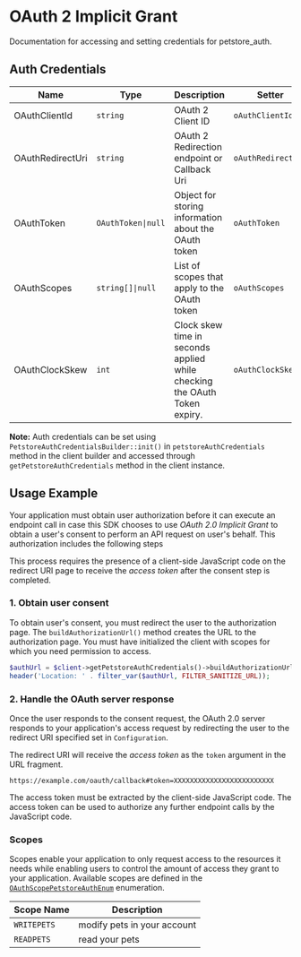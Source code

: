 
# OAuth 2 Implicit Grant



Documentation for accessing and setting credentials for petstore_auth.

## Auth Credentials

| Name | Type | Description | Setter | Getter |
|  --- | --- | --- | --- | --- |
| OAuthClientId | `string` | OAuth 2 Client ID | `oAuthClientId` | `getOAuthClientId()` |
| OAuthRedirectUri | `string` | OAuth 2 Redirection endpoint or Callback Uri | `oAuthRedirectUri` | `getOAuthRedirectUri()` |
| OAuthToken | `OAuthToken\|null` | Object for storing information about the OAuth token | `oAuthToken` | `getOAuthToken()` |
| OAuthScopes | `string[]\|null` | List of scopes that apply to the OAuth token | `oAuthScopes` | `getOAuthScopes()` |
| OAuthClockSkew | `int` | Clock skew time in seconds applied while checking the OAuth Token expiry. | `oAuthClockSkew` | - |



**Note:** Auth credentials can be set using `PetstoreAuthCredentialsBuilder::init()` in `petstoreAuthCredentials` method in the client builder and accessed through `getPetstoreAuthCredentials` method in the client instance.

## Usage Example



Your application must obtain user authorization before it can execute an endpoint call in case this SDK chooses to use *OAuth 2.0 Implicit Grant* to obtain a user's consent to perform an API request on user's behalf. This authorization includes the following steps

This process requires the presence of a client-side JavaScript code on the redirect URI page to receive the *access token* after the consent step is completed.

### 1\. Obtain user consent

To obtain user's consent, you must redirect the user to the authorization page. The `buildAuthorizationUrl()` method creates the URL to the authorization page. You must have initialized the client with scopes for which you need permission to access.

```php
$authUrl = $client->getPetstoreAuthCredentials()->buildAuthorizationUrl();
header('Location: ' . filter_var($authUrl, FILTER_SANITIZE_URL));
```

### 2\. Handle the OAuth server response

Once the user responds to the consent request, the OAuth 2.0 server responds to your application's access request by redirecting the user to the redirect URI specified set in `Configuration`.

The redirect URI will receive the *access token* as the `token` argument in the URL fragment.

```
https://example.com/oauth/callback#token=XXXXXXXXXXXXXXXXXXXXXXXXX
```

The access token must be extracted by the client-side JavaScript code. The access token can be used to authorize any further endpoint calls by the JavaScript code.

### Scopes

Scopes enable your application to only request access to the resources it needs while enabling users to control the amount of access they grant to your application. Available scopes are defined in the [`OAuthScopePetstoreAuthEnum`](../../doc/models/o-auth-scope-petstore-auth-enum.md) enumeration.

| Scope Name | Description |
|  --- | --- |
| `WRITEPETS` | modify pets in your account |
| `READPETS` | read your pets |


